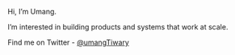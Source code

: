 Hi, I’m Umang.

I’m interested in building products and systems that work at scale.

Find me on Twitter - [@umangTiwary](https://twitter.com/umangTiwary)
